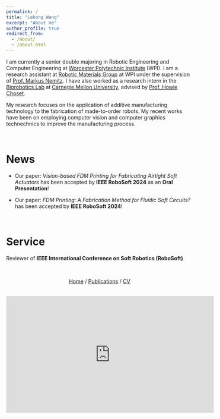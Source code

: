 ```yaml
---
permalink: /
title: "Lehong Wang"
excerpt: "About me"
author_profile: true
redirect_from: 
  - /about/
  - /about.html
---
```


I am currently a senior double majoring in Robotic Engineering and Computer Engineering at [Worcester Polytechnic Institute](https://www.wpi.edu/) (WPI).
I am a research assistant at [Robotic Materials Group](https://wp.wpi.edu/roboticmaterialsgroup/) at WPI under the supervision of [Prof. Markus Nemitz](https://www.wpi.edu/people/faculty/mnemitz).
I have also worked as a research intern in the [Biorobotics Lab](http://biorobotics.ri.cmu.edu/index.php) at [Carnegie Mellon University](https://www.cmu.edu/), advised by [Prof. Howie Choset](https://www.ri.cmu.edu/ri-faculty/howie-choset/).

My research focuses on the application of additive manufacturing technology to the fabrication of made-to-order robots. 
My recent works have been on employing computer vision and computer graphics technechnics to improve the manufacturing process.

<br/>

# News

- Our paper: *Vision-based FDM Printing for Fabricating Airtight Soft Actuators* has been accepted by **IEEE RoboSoft 2024** as an **Oral Presentation**!

- Our paper: *FDM Printing: A Fabrication Method for Fluidic Soft Circuits?* has been accepted by **IEEE RoboSoft 2024**!

<br/>

# Service
Reviewer of **IEEE International Conference on Soft Robotics (RoboSoft)**

<br/>

<p style="text-align: center;"> 
  <a href="https://lehong-wang.github.io/">Home</a>
  /
  <a href="https://lehong-wang.github.io//publications/">Publications</a>
  /
  <a href="https://lehong-wang.github.io//files/Lehong_Wang_CV.pdf">CV</a>
</p>

<br/>


<iframe 
  width="560" height="315" 
  src="https://www.youtube.com/embed/Q5BHOogOOLo?autoplay=1&mute=1" 
  title="YouTube video player" 
  frameborder="0" 
  allow="accelerometer; autoplay; clipboard-write; encrypted-media; gyroscope; picture-in-picture; web-share" allowfullscreen>
</iframe>

